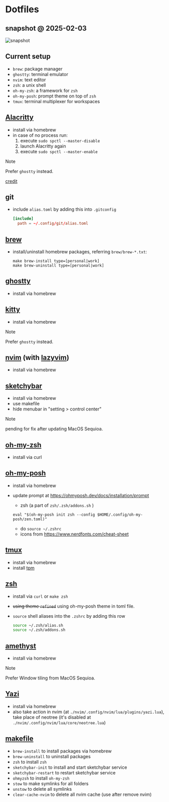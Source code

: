 # Dotfiles

## snapshot @ 2025-02-03

<img src="./_img/Screenshot 2568-02-03 at 10.46.41 AM.png" title="snapshot">

## Current setup

- `brew`: package manager
- `ghostty`: terminal emulator
- `nvim`: text editor
- `zsh`: a unix shell
- `oh-my-zsh`: a framework for `zsh`
- `oh-my-posh`: prompt theme on top of `zsh`
- `tmux`: terminal multiplexer for workspaces

## [Alacritty](https://alacritty.org)

- install via homebrew
- in case of no process run:
  1. execute `sudo spctl --master-disable`
  1. launch Alacritty again
  1. execute `sudo spctl --master-enable`

> [!NOTE]
> Prefer `ghostty` instead.

[credit](https://blog.chaitanyashahare.com/posts/11-how-to-install-alacritty-on-macos-ventura/)

## git

- include `alias.toml` by adding this into `.gitconfig`

  ```toml
  [include]
    path = ~/.config/git/alias.toml
  ```

## [brew](https://brew.sh)

- install/uninstall homebrew packages, referring `brew/brew-*.txt`:

  ```shell
  make brew-install type=[personal|work]
  make brew-uninstall type=[personal|work]
  ```

## [ghostty](https://ghostty.org/)

- install via homebrew

## [kitty](https://sw.kovidgoyal.net/kitty/)

- install via homebrew

> [!NOTE]
> Prefer `ghostty` instead.

## [nvim](https://neovim.io) (with [lazyvim](https://www.lazyvim.org))

- install via homebrew

## [sketchybar](https://github.com/FelixKratz/SketchyBar)

- install via homebrew
- use makefile
- hide menubar in "setting > control center"

> [!NOTE]
> pending for fix after updating MacOS Sequioa.

## [oh-my-zsh](https://ohmyz.sh)

- install via curl

## [oh-my-posh](https://ohmyposh.dev/)

- install via homebrew
- update prompt at <https://ohmyposh.dev/docs/installation/prompt>

  - zsh (a part of `zsh/.zsh/addons.sh` )

  ```shell
  eval "$(oh-my-posh init zsh --config $HOME/.config/oh-my-posh/zen.toml)"
  ```

  - do `source ~/.zshrc`
  - icons from <https://www.nerdfonts.com/cheat-sheet>

## [tmux](https://github.com/tmux/tmux/wiki)

- install via homebrew
- install [tpm](https://github.com/tmux-plugins/tpm)

## [zsh](https://ohmyz.sh)

- install via `curl` or `make zsh`
- ~~using theme `refined`~~ using oh-my-posh theme in toml file.
- `source` shell aliases into the `.zshrc` by adding this row

  ```sh
  source ~/.zsh/alias.sh
  source ~/.zsh/addons.sh
  ```

## [amethyst](https://github.com/ianyh/Amethyst)

- install via homebrew

> [!NOTE]
> Prefer Window tiling from MacOS Sequioa.

## [Yazi](https://yazi-rs.github.io/)

- install via homebrew
- also take action in nvim (at `./nvim/.config/nvim/lua/plugins/yazi.lua`), take place of neotree (it's disabled at `./nvim/.config/nvim/lua/core/neotree.lua`)

## [makefile](https://makefiletutorial.com/)

- `brew-install` to install packages via homebrew
- `brew-uninstall` to uninstall packages
- `zsh` to install `zsh`
- `sketchybar-init` to install and start sketchybar service
- `sketchybar-restart` to restart sketchybar service
- `ohmyzsh` to install `oh-my-zsh`
- `stow` to make symlinks for all folders
- `unstow` to delete all symlinks
- `clear-cache-nvim` to delete all nvim cache (use after remove nvim)
